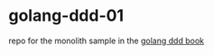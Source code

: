 # golang-ddd-01
repo for the monolith sample in the [golang ddd book](https://github.com/PacktPublishing/Domain-Driven-Design-with-GoLang/tree/main)
